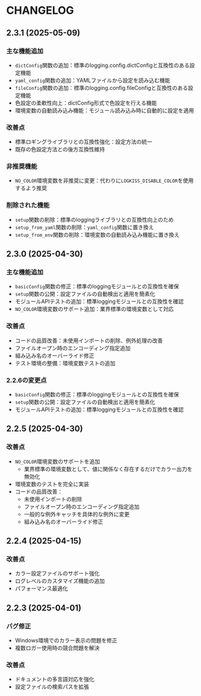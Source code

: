 # CHANGELOG

## 2.3.1 (2025-05-09)

### 主な機能追加

- `dictConfig`関数の追加：標準のlogging.config.dictConfigと互換性のある設定機能
- `yaml_config`関数の追加：YAMLファイルから設定を読み込む機能
- `fileConfig`関数の追加：標準のlogging.config.fileConfigと互換性のある設定機能
- 色設定の柔軟性向上：dictConfig形式で色設定を行える機能
- 環境変数の自動読み込み機能：モジュール読み込み時に自動的に設定を適用

### 改善点

- 標準ロギングライブラリとの互換性強化：設定方法の統一
- 既存の色設定方法との後方互換性維持

### 非推奨機能

- `NO_COLOR`環境変数を非推奨に変更：代わりに`LOGKISS_DISABLE_COLOR`を使用するよう推奨

### 削除された機能

- `setup`関数の削除：標準のloggingライブラリとの互換性向上のため
- `setup_from_yaml`関数の削除：`yaml_config`関数に置き換え
- `setup_from_env`関数の削除：環境変数の自動読み込み機能に置き換え

## 2.3.0 (2025-04-30)

### 主な機能追加

- `basicConfig`関数の修正：標準のloggingモジュールとの互換性を確保
- `setup`関数の公開：設定ファイルの自動検出と適用を簡素化
- モジュールAPIテストの追加：標準loggingモジュールとの互換性を確認
- `NO_COLOR`環境変数のサポート追加：業界標準の環境変数として対応

### 改善点

- コードの品質改善：未使用インポートの削除、例外処理の改善
- ファイルオープン時のエンコーディング指定追加
- 組み込み名のオーバーライド修正
- テスト環境の整備：環境変数テストの追加

### 2.2.6の変更点

- `basicConfig`関数の修正：標準のloggingモジュールとの互換性を確保
- `setup`関数の公開：設定ファイルの自動検出と適用を簡素化
- モジュールAPIテストの追加：標準loggingモジュールとの互換性を確認

## 2.2.5 (2025-04-30)

### 改善点

- `NO_COLOR`環境変数のサポートを追加
  - 業界標準の環境変数として、値に関係なく存在するだけでカラー出力を無効化
- 環境変数のテストを完全に実装
- コードの品質改善：
  - 未使用インポートの削除
  - ファイルオープン時のエンコーディング指定追加
  - 一般的な例外キャッチを具体的な例外に変更
  - 組み込み名のオーバーライド修正

## 2.2.4 (2025-04-15)

### 改善点

- カラー設定ファイルのサポート強化
- ログレベルのカスタマイズ機能の追加
- パフォーマンス最適化

## 2.2.3 (2025-04-01)

### バグ修正

- Windows環境でのカラー表示の問題を修正
- 複数ロガー使用時の競合問題を解決

### 改善点

- ドキュメントの多言語対応を強化
- 設定ファイルの検索パスを拡張
